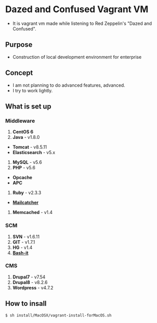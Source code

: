 # Dazed and Confused Vagrant VM
* It is vagrant vm made while listening to Red Zeppelin's "Dazed and Confused".

## Purpose
* Construction of local development environment for enterprise

## Concept
* I am not planning to do advanced features, advanced.
* I try to work lightly.

## What is set up

### Middleware
1. **CentOS 6**
1. **Java** - v1.8.0
 * **Tomcat** - v8.5.11
 * **Elasticsearch** - v5.x
1. **MySQL** - v5.6
1. **PHP** - v5.6
 * **Opcache**
 * **APC**
1. **Ruby** - v2.3.3
 * **[Mailcatcher](https://mailcatcher.me)**
1. **Memcached** - v1.4

### SCM
1. **SVN** - v1.6.11
1. **GIT** - v1.7.1
1. **HG** - v1.4
1. **[Bash-it](https://github.com/Bash-it/bash-it)**

### CMS
1. **Drupal7** - v7.54
1. **Drupal8** - v8.2.6
1. **Wordpress** - v4.7.2


## How to insall

```
$ sh install/MacOSX/vagrant-install-forMacOS.sh
```

